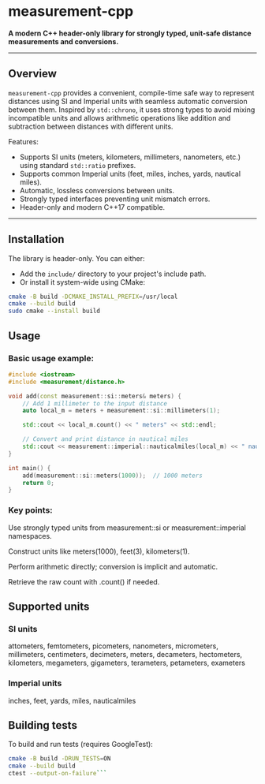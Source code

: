# measurement-cpp

**A modern C++ header-only library for strongly typed, unit-safe distance measurements and conversions.**

---

## Overview

`measurement-cpp` provides a convenient, compile-time safe way to represent distances using SI and Imperial units with seamless automatic conversion between them. Inspired by `std::chrono`, it uses strong types to avoid mixing incompatible units and allows arithmetic operations like addition and subtraction between distances with different units.

Features:
- Supports SI units (meters, kilometers, millimeters, nanometers, etc.) using standard `std::ratio` prefixes.
- Supports common Imperial units (feet, miles, inches, yards, nautical miles).
- Automatic, lossless conversions between units.
- Strongly typed interfaces preventing unit mismatch errors.
- Header-only and modern C++17 compatible.

---

## Installation

The library is header-only. You can either:

- Add the `include/` directory to your project's include path.
- Or install it system-wide using CMake:

```bash
cmake -B build -DCMAKE_INSTALL_PREFIX=/usr/local
cmake --build build
sudo cmake --install build
```

## Usage
### Basic usage example:
```cpp
#include <iostream>
#include <measurement/distance.h>

void add(const measurement::si::meters& meters) {
    // Add 1 millimeter to the input distance
    auto local_m = meters + measurement::si::millimeters(1);

    std::cout << local_m.count() << " meters" << std::endl;

    // Convert and print distance in nautical miles
    std::cout << measurement::imperial::nauticalmiles(local_m) << " nautical miles" << std::endl;
}

int main() {
    add(measurement::si::meters(1000));  // 1000 meters
    return 0;
}

```

### Key points:
Use strongly typed units from measurement::si or measurement::imperial namespaces.

Construct units like meters(1000), feet(3), kilometers(1).

Perform arithmetic directly; conversion is implicit and automatic.

Retrieve the raw count with .count() if needed.

## Supported units
### SI units
attometers, femtometers, picometers, nanometers, micrometers, millimeters, centimeters, decimeters, meters, decameters, hectometers, kilometers, megameters, gigameters, terameters, petameters, exameters

### Imperial units
inches, feet, yards, miles, nauticalmiles

## Building tests
To build and run tests (requires GoogleTest):

```bash
cmake -B build -DRUN_TESTS=ON
cmake --build build
ctest --output-on-failure```
